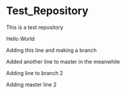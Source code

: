 # Test_Repository

This is a test repository

Hello World

Adding this line and making a branch

Added another line to master in the meanwhile

Adding line to branch 2

Adding master line 2

